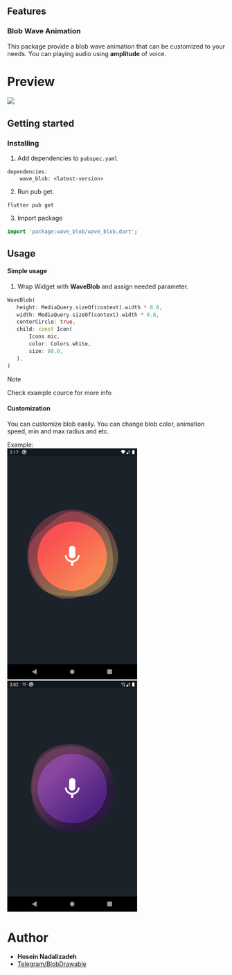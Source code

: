 ## Features

### Blob Wave Animation
This package provide a blob wave animation that can be customized to your needs. You can playing audio using **amplitude** of voice.

# Preview
<img src="example-1.gif" width=300 />

## Getting started

### Installing
1. Add dependencies to `pubspec.yaml`

```dependencies
dependencies:
    wave_blob: <latest-version>
```
2. Run pub get.
```
flutter pub get
```
3. Import package
```dart
import 'package:wave_blob/wave_blob.dart';
```

## Usage

#### Simple usage

1. Wrap Widget with **WaveBlob** and assign needed parameter.
```dart
WaveBlob(
   height: MediaQuery.sizeOf(context).width * 0.8,
   width: MediaQuery.sizeOf(context).width * 0.8,
   centerCircle: true,
   child: const Icon(
       Icons.mic,
       color: Colors.white,
       size: 80.0,
   ),
)
```

> [!NOTE]
> Check example cource for more info

#### Customization

You can customize blob easily. You can change blob color, animation speed, min and max radius and etc.

Example:
</br>
<img src="example-2.png" width=300 /> <img src="example-3.png" width=300 />


# Author
- **Hosein Nadalizadeh**
- [Telegram/BlobDrawable](https://github.com/DrKLO/Telegram/blob/master/TMessagesProj/src/main/java/org/telegram/ui/Components/BlobDrawable.java)


